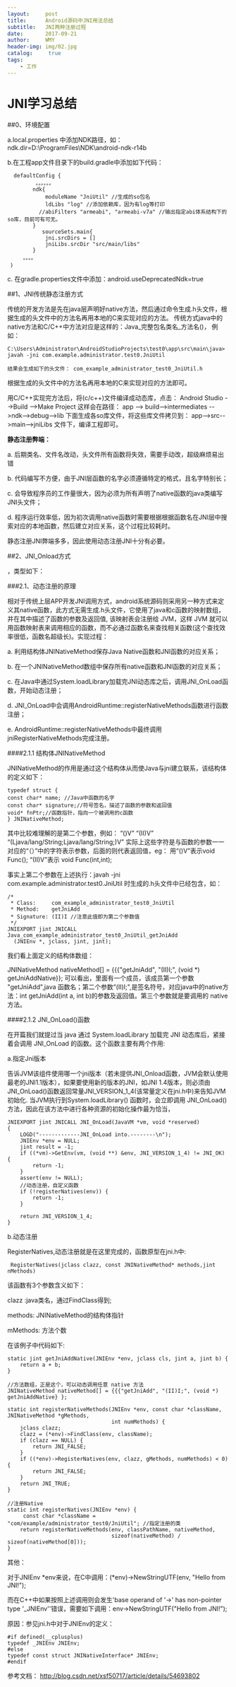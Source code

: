 ```yaml
---
layout:     post
title:      Android源码中JNI用法总结
subtitle:   JNI两种注册过程
date:       2017-09-21
author:     WMY
header-img: img/02.jpg
catalog: 	 true
tags: 
    - 工作
---
```



# JNI学习总结


##0、环境配置

a.local.properties 中添加NDK路径，如：ndk.dir=D\:\\ProgramFiles\\NDK\\android-ndk-r14b

b.在工程app文件目录下的build.gradle中添加如下代码：

	  defaultConfig {
	         。。。。。。
	        ndk{
	            moduleName "JniUtil" //生成的so包名
	            ldLibs "log" //添加依赖库，因为有log等打印
	          //abiFilters "armeabi", "armeabi-v7a" //输出指定abi体系结构下的so库，目前可有可无。
	        }
	           sourceSets.main{
	            jni.srcDirs = []
	            jniLibs.srcDir "src/main/libs"
	        }
	     。。。。
	 ｝

c. 在gradle.properties文件中添加：android.useDeprecatedNdk=true 


##1、JNI传统静态注册方式

传统的开发方法是先在java层声明好native方法，然后通过命令生成.h头文件，根据生成的头文件中的方法名再用本地的C来实现对应的方法。
传统方式java中的native方法和C/C++中方法对应是这样的：Java_完整包名类名_方法名()， 例如：

	C:\Users\Administrator\AndroidStudioProjects\test0\app\src\main\java>
	javah -jni com.example.administrator.test0.JniUtil

	结果会生成如下的头文件： com_example_administrator_test0_JniUtil.h

根据生成的头文件中的方法名再用本地的C来实现对应的方法即可。

用C/C++实现完方法后，将(c/c++)文件编译成动态库，点击： Android Studio -->Build -->Make Project 这样会在路径： app --> build-->intermediates -->ndk-->debug-->lib 下面生成各so库文件，将这些库文件拷贝到： app-->src-->main-->jniLibs 文件下，编译工程即可。

**静态注册弊端：**

a. 后期类名、文件名改动，头文件所有函数将失效，需要手动改，超级麻烦易出错

b. 代码编写不方便，由于JNI层函数的名字必须遵循特定的格式，且名字特别长；

c. 会导致程序员的工作量很大，因为必须为所有声明了native函数的java类编写JNI头文件；

d. 程序运行效率低，因为初次调用native函数时需要根据根据函数名在JNI层中搜索对应的本地函数，然后建立对应关系，这个过程比较耗时。

静态注册JNI弊端多多，因此使用动态注册JNI十分有必要。


##2、JNI_Onload方式

，类型如下： 


###2.1、动态注册的原理
 
相对于传统上层APP开发JNI调用方式，android系统源码则采用另一种方式来定义其native函数，此方式无需生成.h头文件，它使用了java和c函数的映射数组，并在其中描述了函数的参数及返回值, 该映射表会注册给 JVM，这样 JVM 就可以用函数映射表来调用相应的函数，而不必通过函数名来查找相关函数(这个查找效率很低，函数名超级长)。实现过程：

a. 利用结构体JNINativeMethod保存Java Native函数和JNI函数的对应关系；

b. 在一个JNINativeMethod数组中保存所有native函数和JNI函数的对应关系；

c. 在Java中通过System.loadLibrary加载完JNI动态库之后，调用JNI_OnLoad函数，开始动态注册；

d. JNI_OnLoad中会调用AndroidRuntime::registerNativeMethods函数进行函数注册；

e. AndroidRuntime::registerNativeMethods中最终调用jniRegisterNativeMethods完成注册。


####2.1.1 结构体JNINativeMethod

 JNINativeMethod的作用是通过这个结构体从而使Java与jni建立联系，该结构体的定义如下：

	typedef struct {
	const char* name; //Java中函数的名字
	const char* signature;//符号签名，描述了函数的参数和返回值
	void* fnPtr;//函数指针，指向一个被调用的c函数
	} JNINativeMethod;


其中比较难理解的是第二个参数，例如：
“()V” “(II)V”  “(Ljava/lang/String;Ljava/lang/String;)V”
实际上这些字符是与函数的参数一一对应的“（）”中的字符表示参数，后面的则代表返回值，eg：
用“()V”表示void Func(); “(II)V”表示 void Func(int,int);

事实上第二个参数在上述执行：javah -jni com.example.administrator.test0.JniUtil 时生成的.h头文件中已经包含，如：
	
	/*
	 * Class:     com_example_administrator_test0_JniUtil
	 * Method:    getJniAdd
	 * Signature: (II)I //注意此值即为第二个参数值
	 */
	JNIEXPORT jint JNICALL Java_com_example_administrator_test0_JniUtil_getJniAdd
	  (JNIEnv *, jclass, jint, jint);



我们看上面定义的结构体数组：

JNINativeMethod nativeMethod[] = {{{"getJniAdd", "(II)I;", (void *) getJniAddNative}}; 
可以看出，里面有一个成员，该成员第一个参数 "getJniAdd",java 函数名；第二个参数“(II)I;",是签名符号，对应java中的native方法：int getJniAdd(int a, int b)的参数及返回值。第三个参数就是要调用的 native 方法。

####2.1.2 JNI_OnLoad()函数

在开篇我们就提过当 java 通过 System.loadLibrary 加载完 JNI 动态库后，紧接着会调用 JNI_OnLoad 的函数。这个函数主要有两个作用:

a.指定Jni版本

告诉JVM该组件使用哪一个jni版本（若未提供JNI_Onload函数，JVM会默认使用最老的JNI1.1版本），如果要使用新的版本的JNI，如JNI 1.4版本，则必须由JNI_OnLoad()函数返回常量JNI_VERSION_1_4(该常量定义在jni.h中)来告知JVM初始化.
当JVM执行到System.loadLibrary() 函数时，会立即调用 JNI_OnLoad() 方法，因此在该方法中进行各种资源的初始化操作最为恰当，

	JNIEXPORT jint JNICALL JNI_OnLoad(JavaVM *vm, void *reserved)
	{
	    LOGD("-------------JNI_OnLoad into.--------\n");
	    JNIEnv *env = NULL;
	    jint result = -1;
	    if ((*vm)->GetEnv(vm, (void **) &env, JNI_VERSION_1_4) != JNI_OK) {
	        return -1;
	    }
	    assert(env != NULL);
	    //动态注册，自定义函数
	    if (!registerNatives(env)) {
	        return -1;
	    }
	
	    return JNI_VERSION_1_4;
	}

b.动态注册

RegisterNatives,动态注册就是在这里完成的，函数原型在jni.h中:

	 RegisterNatives(jclass clazz, const JNINativeMethod* methods,jint nMethods)

该函数有3个参数含义如下：

clazz :java类名，通过FindClass得到; 

methods: JNINativeMethod的结构体指针

mMethods: 方法个数

在该例子中代码如下:
 
	static jint getJniAddNative(JNIEnv *env, jclass cls, jint a, jint b) {
	    return a + b;
	}	
 
	//方法数组，正是这个，可以动态调用任意 native 方法
	JNINativeMethod nativeMethod[] = {{{"getJniAdd", "(II)I;", (void *) getJniAddNative} };	
	
	static int registerNativeMethods(JNIEnv *env, const char *className, JNINativeMethod *gMethods,
	                                 int numMethods) {
	    jclass clazz;
	    clazz = (*env)->FindClass(env, className);
	    if (clazz == NULL) {
	        return JNI_FALSE;
	    }	
	    if ((*env)->RegisterNatives(env, clazz, gMethods, numMethods) < 0) {
	        return JNI_FALSE;
	    }	
	    return JNI_TRUE;
	}
	
	//注册Native
	static int registerNatives(JNIEnv *env) {
	     const char *className = "com/example/administrator_test0/JniUtil"; //指定注册的类
	    return registerNativeMethods(env, classPathName, nativeMethod,
	                                 sizeof(nativeMethod) / sizeof(nativeMethod[0]));
	}
 

其他： 

对于JNIEnv *env来说，在C中调用：(*env)->NewStringUTF(env, "Hello from JNI!");

而在C++中如果按照上述调用则会发生'base operand of '->' has non-pointer type '_JNIEnv''错误，需要如下调用：env->NewStringUTF("Hello from JNI!");

原因：参见jni.h中对于JNIEnv的定义：

	#if defined(__cplusplus)
	typedef _JNIEnv JNIEnv;
	#else
	typedef const struct JNINativeInterface* JNIEnv;
	#endif



参考文档：
http://blog.csdn.net/xsf50717/article/details/54693802


